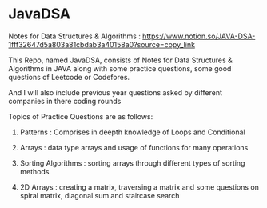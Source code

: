 # JavaDSA
Notes for Data Structures & Algorithms :
https://www.notion.so/JAVA-DSA-1fff32647d5a803a81cbdab3a40158a0?source=copy_link


This Repo, named JavaDSA, consists of Notes for Data Structures & Algorithms in JAVA along with some practice questions, some good questions of Leetcode or Codefores.

And I will also include previous year questions asked by different companies in there coding rounds

Topics of Practice Questions are as follows:
1. Patterns :  Comprises in deepth knowledge of Loops and Conditional

2. Arrays : data type arrays and usage of functions for many operations

3. Sorting Algorithms : sorting arrays through different types of sorting methods

4. 2D Arrays : creating a matrix, traversing a matrix and some questions on spiral matrix, diagonal sum and staircase search

